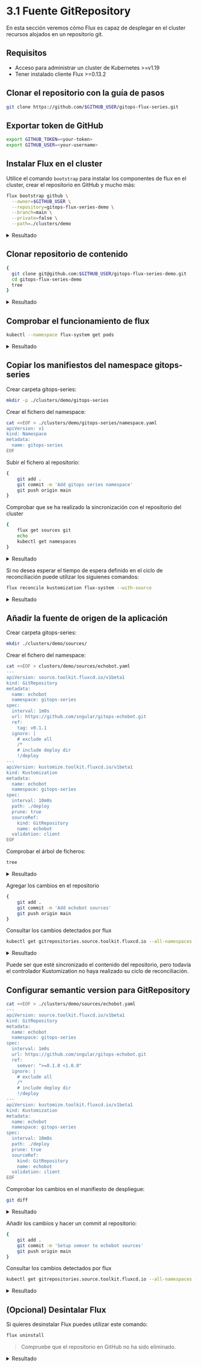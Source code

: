 # 3.1 Fuente GitRepository

En esta sección veremos cómo Flux es capaz de desplegar en el cluster recursos alojados en un repositorio git.

## Requisitos

* Acceso para administrar un cluster de Kubernetes >=v1.19
* Tener instalado cliente Flux >=0.13.2

## Clonar el repositorio con la guía de pasos

```bash
git clone https://github.com/$GITHUB_USER/gitops-flux-series.git
```

## Exportar token de GitHub

```bash
export GITHUB_TOKEN=<your-token>
export GITHUB_USER=<your-username>
```

## Instalar Flux en el cluster

Utilice el comando `bootstrap` para instalar los componentes de flux en el cluster, crear el repositorio en GitHub y mucho más:

```bash
flux bootstrap github \
  --owner=$GITHUB_USER \
  --repository=gitops-flux-series-demo \
  --branch=main \
  --private=false \
  --path=./clusters/demo
```

<details>
  <summary>Resultado</summary>

  ```
  ► connecting to github.com
  ✔ repository "https://github.com/sngular/gitops-flux-series-demo" created
  ► cloning branch "main" from Git repository "https://github.com/sngular/gitops-flux-series-demo.git"
  ✔ cloned repository
  ► generating component manifests
  ✔ generated component manifests
  ✔ committed sync manifests to "main" ("1bba6481f9261943997b3eac77ddd95f37ad3ffa")
  ► pushing component manifests to "https://github.com/sngular/gitops-flux-series-demo.git"
  ► installing components in "flux-system" namespace
  ✔ installed components
  ✔ reconciled components
  ► determining if source secret "flux-system/flux-system" exists
  ► generating source secret
  ✔ public key: ssh-rsa AAAAB3NzaC1yc2EAAAADAQABAAABAQDcW5fJvdPje3qMRDoW59hRD/gGIBnPUcEz2fKLJkRAo0tE+q8Suq20Lhmnqb5CB7EvXB1Nl56k62j/K6cMBXW6ERbZy4c47CkeMyee14G8ZdVJbOS3x0pvyl4swp2AFzL6SECPqbrVQZgSQmdbtUaRseS0hC50gOWEypCHY4bo3PQPcXbNhdN/G3oMNn3707+E7A58wsRL2pRsmevjRXIL66108FMT9lPjE0vi7l5JZ32MvuFWwP5rZM39qtLSeXheFa2jpcCBPEczxbdoqijhSzV0PNZqcb8Vbr974WVvaHitAdkhm4/aHJCRhiZuzzpbavoaKNHoNe24oQcIPnuJ
  ✔ configured deploy key "flux-system-main-flux-system-./clusters/demo" for "https://github.com/sngular/gitops-flux-series-demo"
  ► applying source secret "flux-system/flux-system"
  ✔ reconciled source secret
  ► generating sync manifests
  ✔ generated sync manifests
  ✔ committed sync manifests to "main" ("5fff63da327dd6b6b773e02d612f2f663d4c9d49")
  ► pushing sync manifests to "https://github.com/sngular/gitops-flux-series-demo.git"
  ► applying sync manifests
  ✔ reconciled sync configuration
  ◎ waiting for Kustomization "flux-system/flux-system" to be reconciled
  ✔ Kustomization reconciled successfully
  ► confirming components are healthy
  ✔ source-controller: deployment ready
  ✔ kustomize-controller: deployment ready
  ✔ helm-controller: deployment ready
  ✔ notification-controller: deployment ready
  ✔ all components are healthy
  ```
</details>

## Clonar repositorio de contenido

```bash
{
  git clone git@github.com:$GITHUB_USER/gitops-flux-series-demo.git
  cd gitops-flux-series-demo
  tree
}
```

<details>
  <summary>Resultado</summary>

  ```
  Cloning into 'gitops-flux-series-demo'...
  remote: Enumerating objects: 13, done.
  remote: Counting objects: 100% (13/13), done.
  remote: Compressing objects: 100% (6/6), done.
  remote: Total 13 (delta 0), reused 13 (delta 0), pack-reused 0
  Receiving objects: 100% (13/13), 17.43 KiB | 17.43 MiB/s, done.
  .
  └── clusters
      └── demo
          └── flux-system
              ├── gotk-components.yaml
              ├── gotk-sync.yaml
              └── kustomization.yaml

  3 directories, 3 files
  ```
</details>

## Comprobar el funcionamiento de flux

```bash
kubectl --namespace flux-system get pods
```

<details>
  <summary>Resultado</summary>

  ```
  NAME                                       READY   STATUS    RESTARTS   AGE
  notification-controller-5c4d48f476-q7xz2   1/1     Running   0          9m25s
  helm-controller-85bfd4959d-7bxj7           1/1     Running   0          9m26s
  kustomize-controller-6977b8cdd4-p7jnm      1/1     Running   0          9m26s
  source-controller-85fb864746-lsmq4         1/1     Running   0          9m25s
  ```
</details>

## Copiar los manifiestos del namespace gitops-series

Crear carpeta gitops-series:
```bash
mkdir -p ./clusters/demo/gitops-series
```

Crear el fichero del namespace:

```bash
cat <<EOF > ./clusters/demo/gitops-series/namespace.yaml
apiVersion: v1
kind: Namespace
metadata:
  name: gitops-series
EOF
```

Subir el fichero al repositorio:

```bash
{
    git add .
    git commit -m 'Add gitops series namespace'
    git push origin main
}
```

Comprobar que se ha realizado la sincronización con el repositorio del cluster

```bash
{
    flux get sources git
    echo
    kubectl get namespaces
}
```

<details>
  <summary>Resultado</summary>

  ```
  NAME            READY   MESSAGE                                                            REVISION                                        SUSPENDED
  flux-system     True    Fetched revision: main/dee7b07acf15605ea40f9c3530b0c2d371a791e9    main/dee7b07acf15605ea40f9c3530b0c2d371a791e9   False
  
  NAME              STATUS   AGE
  default           Active   27m
  kube-system       Active   27m
  kube-public       Active   27m
  kube-node-lease   Active   27m
  flux-system       Active   17m
  gitops-series     Active   4s
  ```

</details>

Si no desea esperar el tiempo de espera definido en el ciclo de reconciliación puede utilizar los siguienes comandos:

```bash
flux reconcile kustomization flux-system --with-source
```

<details>
  <summary>Resultado</summary>

  ```
  ► annotating GitRepository flux-system in flux-system namespace
  ✔ GitRepository annotated
  ◎ waiting for GitRepository reconciliation
  ✔ GitRepository reconciliation completed
  ✔ fetched revision main/dee7b07acf15605ea40f9c3530b0c2d371a791e9
  ► annotating Kustomization flux-system in flux-system namespace
  ✔ Kustomization annotated
  ◎ waiting for Kustomization reconciliation
  ✔ Kustomization reconciliation completed
  ✔ applied revision main/dee7b07acf15605ea40f9c3530b0c2d371a791e9
  ```

</details>


## Añadir la fuente de origen de la aplicación

Crear carpeta gitops-series:
```bash
mkdir ./clusters/demo/sources/
```

Crear el fichero del namespace:

```bash
cat <<EOF > clusters/demo/sources/echobot.yaml
---
apiVersion: source.toolkit.fluxcd.io/v1beta1
kind: GitRepository
metadata:
  name: echobot
  namespace: gitops-series
spec:
  interval: 1m0s
  url: https://github.com/sngular/gitops-echobot.git
  ref:
    tag: v0.1.1
  ignore: |
    # exclude all
    /*
    # include deploy dir
    !/deploy
---
apiVersion: kustomize.toolkit.fluxcd.io/v1beta1
kind: Kustomization
metadata:
  name: echobot
  namespace: gitops-series
spec:
  interval: 10m0s
  path: ./deploy
  prune: true
  sourceRef:
    kind: GitRepository
    name: echobot
  validation: client
EOF
```

Comprobar el árbol de ficheros:

```bash
tree
```

<details>
  <summary>Resultado</summary>

  ```
  .
  └── clusters
      └── demo
          ├── flux-system
          │   ├── gotk-components.yaml
          │   ├── gotk-sync.yaml
          │   └── kustomization.yaml
          ├── gitops-series
          │   └── namespace.yaml
          └── sources
              └── echobot.yaml
  ```

</details>

Agregar los cambios en el repositorio

```bash
{
    git add .
    git commit -m 'Add echobot sources'
    git push origin main
}
```

Consultar los cambios detectados por flux

```bash
kubectl get gitrepositories.source.toolkit.fluxcd.io --all-namespaces --watch
```

<details>
  <summary>Resultado</summary>

  ```
  NAMESPACE       NAME          URL                                                    READY   STATUS                                                              AGE
  flux-system     flux-system   ssh://git@github.com/sngular/gitops-flux-series-demo   True    Fetched revision: main/e0a9b9944729a9be55fe5f999a6524ca6d171026     59m
  gitops-series   echobot       https://github.com/sngular/gitops-echobot.git          True    Fetched revision: v0.1.1/98af1d5298ba2fb8bfda3b363d1c661a2116de8d   16m
  ```

</details>

Puede ser que esté sincronizado el contenido del repositorio, pero todavía el controlador Kustomization no haya realizado su ciclo de reconciliación.

## Configurar semantic version para GitRepository

```bash
cat <<EOF > ./clusters/demo/sources/echobot.yaml
---
apiVersion: source.toolkit.fluxcd.io/v1beta1
kind: GitRepository
metadata:
  name: echobot
  namespace: gitops-series
spec:
  interval: 1m0s
  url: https://github.com/sngular/gitops-echobot.git
  ref:
    semver: ">=0.1.0 <1.0.0"
  ignore: |
    # exclude all
    /*
    # include deploy dir
    !/deploy
---
apiVersion: kustomize.toolkit.fluxcd.io/v1beta1
kind: Kustomization
metadata:
  name: echobot
  namespace: gitops-series
spec:
  interval: 10m0s
  path: ./deploy
  prune: true
  sourceRef:
    kind: GitRepository
    name: echobot
  validation: client
EOF
```

Comprobar los cambios en el manifiesto de despliegue:

```bash
git diff
```

<details>
  <summary>Resultado</summary>

  ```bash
  diff --git a/clusters/demo/sources/echobot.yaml b/clusters/demo/sources/echobot.yaml
  index b36d851..2e779dc 100644
  --- a/clusters/demo/sources/echobot.yaml
  +++ b/clusters/demo/sources/echobot.yaml
  @@ -8,7 +8,7 @@ spec:
    interval: 1m0s
    url: https://github.com/sngular/gitops-echobot.git
    ref:
  -    tag: v0.1.1
  +    semver: ">=0.1.0 <1.0.0"
    ignore: |
      # exclude all
      /*
  ```
</details>

Añadir los cambios y hacer un commit al repositorio:

```bash
{
    git add .
    git commit -m 'Setup semver to echobot sources'
    git push origin main
}
```

Consultar los cambios detectados por flux

```bash
kubectl get gitrepositories.source.toolkit.fluxcd.io --all-namespaces --watch
```

<details>
  <summary>Resultado</summary>

  ```
  NAMESPACE       NAME          URL                                                    READY   STATUS                                                              AGE
  flux-system     flux-system   ssh://git@github.com/sngular/gitops-flux-series-demo   True    Fetched revision: main/e0a9b9944729a9be55fe5f999a6524ca6d171026     60m
  gitops-series   echobot       https://github.com/sngular/gitops-echobot.git          True    Fetched revision: v0.1.1/98af1d5298ba2fb8bfda3b363d1c661a2116de8d   17m
  flux-system     flux-system   ssh://git@github.com/sngular/gitops-flux-series-demo   True    Fetched revision: main/d5b12e7733068359bbeb6225fdc1c771043d7195     60m
  flux-system     flux-system   ssh://git@github.com/sngular/gitops-flux-series-demo   True    Fetched revision: main/d5b12e7733068359bbeb6225fdc1c771043d7195     60m
  gitops-series   echobot       https://github.com/sngular/gitops-echobot.git          True    Fetched revision: v0.1.1/98af1d5298ba2fb8bfda3b363d1c661a2116de8d   17m
  gitops-series   echobot       https://github.com/sngular/gitops-echobot.git          Unknown   reconciliation in progress                                          17m
  gitops-series   echobot       https://github.com/sngular/gitops-echobot.git          True      Fetched revision: v0.1.3/4e2444fd6f8fe033249a56f6ac088a883fea0621   17m
  ```

</details>

## (Opcional) Desintalar Flux

Si quieres desinstalar Flux puedes utilizar este comando:

```bash
flux uninstall
```

> Compruebe que el repositorio en GitHub no ha sido eliminado.

<details>
  <summary>Resultado</summary>

  ```
  Are you sure you want to delete Flux and its custom resource definitions: y█
  ► deleting components in flux-system namespace
  ✔ Deployment/flux-system/helm-controller deleted
  ✔ Deployment/flux-system/kustomize-controller deleted
  ✔ Deployment/flux-system/notification-controller deleted
  ✔ Deployment/flux-system/source-controller deleted
  ✔ Service/flux-system/notification-controller deleted
  ✔ Service/flux-system/source-controller deleted
  ✔ Service/flux-system/webhook-receiver deleted
  ✔ NetworkPolicy/flux-system/allow-egress deleted
  ✔ NetworkPolicy/flux-system/allow-scraping deleted
  ✔ NetworkPolicy/flux-system/allow-webhooks deleted
  ✔ ServiceAccount/flux-system/helm-controller deleted
  ✔ ServiceAccount/flux-system/kustomize-controller deleted
  ✔ ServiceAccount/flux-system/notification-controller deleted
  ✔ ServiceAccount/flux-system/source-controller deleted
  ✔ ClusterRole/crd-controller-flux-system deleted
  ✔ ClusterRoleBinding/cluster-reconciler-flux-system deleted
  ✔ ClusterRoleBinding/crd-controller-flux-system deleted
  ► deleting toolkit.fluxcd.io finalizers in all namespaces
  ✔ GitRepository/flux-system/flux-system finalizers deleted
  ✔ Kustomization/flux-system/flux-system finalizers deleted
  ► deleting toolkit.fluxcd.io custom resource definitions
  ✔ CustomResourceDefinition/alerts.notification.toolkit.fluxcd.io deleted
  ✔ CustomResourceDefinition/buckets.source.toolkit.fluxcd.io deleted
  ✔ CustomResourceDefinition/gitrepositories.source.toolkit.fluxcd.io deleted
  ✔ CustomResourceDefinition/helmcharts.source.toolkit.fluxcd.io deleted
  ✔ CustomResourceDefinition/helmreleases.helm.toolkit.fluxcd.io deleted
  ✔ CustomResourceDefinition/helmrepositories.source.toolkit.fluxcd.io deleted
  ✔ CustomResourceDefinition/kustomizations.kustomize.toolkit.fluxcd.io deleted
  ✔ CustomResourceDefinition/providers.notification.toolkit.fluxcd.io deleted
  ✔ CustomResourceDefinition/receivers.notification.toolkit.fluxcd.io deleted
  ✔ Namespace/flux-system deleted
  ✔ uninstall finished
  ```
</details>
